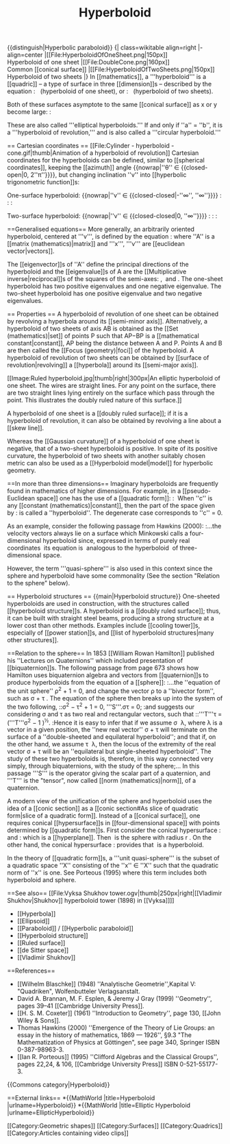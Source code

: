 ﻿---
lastrevid: 642730272
pageid: 145844
canonicalurl: http://en.wikipedia.org/wiki/Hyperboloid
title: Hyperboloid
editurl: http://en.wikipedia.org/w/index.php?title=Hyperboloid&action=edit
length: 9300
contentmodel: wikitext
pagelanguage: en
touched: 2015-01-31T22:31:41Z
ns: 0
fullurl: http://en.wikipedia.org/wiki/Hyperboloid
---

{{distinguish|Hyperbolic paraboloid}}
{| class=wikitable align=right
|- align=center
|[[File:HyperboloidOfOneSheet.png|150px]]<BR>Hyperboloid of one sheet
|[[File:DoubleCone.png|160px]]<BR>Common [[conical surface]]
|[[File:HyperboloidOfTwoSheets.png|150px]]<BR>Hyperboloid of two sheets
|}
In [[mathematics]], a '''hyperboloid''' is a [[quadric]] – a type of surface in three [[dimension]]s – described by the equation
:<math> {x^2 \over a^2} + {y^2 \over b^2} - {z^2 \over c^2}= 1</math> &nbsp; (hyperboloid of one sheet),
or
:<math> {x^2 \over a^2} + {y^2 \over b^2} - {z^2 \over c^2}= -1</math> &nbsp; (hyperboloid of two sheets).

Both of these surfaces asymptote to the same [[conical surface]] as x or y become large:
:<math> {x^2 \over a^2} + {y^2 \over b^2} - {z^2 \over c^2}= 0</math>

These are also called '''elliptical hyperboloids.''' If and only if ''a'' = ''b'', it is a '''hyperboloid of revolution,''' and is also called a '''circular hyperboloid.'''

== Cartesian coordinates ==
[[File:Cylinder - hyperboloid - cone.gif|thumb|Animation of a hyperboloid of revolution]]
Cartesian coordinates for the hyperboloids can be defined, similar to [[spherical coordinates]], keeping the [[azimuth]] angle {{nowrap|''θ'' ∈ {{closed-open|0, 2''π''}}}}, but changing inclination ''v'' into [[hyperbolic trigonometric function]]s:

One-surface hyperboloid: {{nowrap|''v'' ∈ {{closed-closed|-''&infin;'', ''&infin;''}}}}
:<math>x=a \cosh v \cos\theta </math>
:<math>y=b \cosh v \sin\theta </math>
:<math>z=c \sinh v</math>

Two-surface hyperboloid: {{nowrap|''v'' ∈ {{closed-closed|0, ''&infin;''}}}}
:<math>x=a \sinh v \cos\theta </math>
:<math>y=b \sinh v \sin\theta </math>
:<math>z=\pm c \cosh v</math>

==Generalised equations==
More generally, an arbitrarily oriented hyperboloid, centered at '''v''', is defined by the equation
:<math>(\mathbf{x-v})^\mathrm{T} A (\mathbf{x-v}) = 1,</math>
where ''A'' is a [[matrix (mathematics)|matrix]] and '''x''', '''v''' are [[euclidean vector|vectors]].

The [[eigenvector]]s of ''A'' define the principal directions of the hyperboloid and the [[eigenvalue]]s of A are the [[Multiplicative inverse|reciprocal]]s of the squares of the semi-axes: <math>{1/a^2}</math>, <math>{1/b^2}  </math> and <math>{1/c^2}</math>. The one-sheet hyperboloid has two positive eigenvalues and one negative eigenvalue. The two-sheet hyperboloid has one positive eigenvalue and two negative eigenvalues.

== Properties ==
A hyperboloid of revolution of one sheet can be obtained by revolving a hyperbola around its [[semi-minor axis]]. Alternatively, a hyperboloid of two sheets of axis AB is obtained as the [[Set (mathematics)|set]] of points P such that AP−BP is a [[mathematical constant|constant]], AP being the distance between A and P. Points A and B are then called the [[Focus (geometry)|foci]] of the hyperboloid. A hyperboloid of revolution of two sheets can be obtained by [[surface of revolution|revolving]] a [[hyperbola]] around its [[semi-major axis]].

[[Image:Ruled hyperboloid.jpg|thumb|right|300px|An elliptic hyperboloid of one sheet.  The wires are straight lines.  For any point on the surface, there are two straight lines lying entirely on the surface which pass through the point.  This illustrates the doubly ruled nature of this surface.]]

A hyperboloid of one sheet is a [[doubly ruled surface]]; if it is a hyperboloid of revolution, it can also be obtained by revolving a line about a [[skew line]].

Whereas the [[Gaussian curvature]] of a hyperboloid of one sheet is negative, that of a two-sheet hyperboloid is positive. In spite of its positive curvature, the hyperboloid of two sheets with another suitably chosen metric can also be used as a [[Hyperboloid model|model]] for hyperbolic geometry.

==In more than three dimensions==
Imaginary hyperboloids are frequently found in mathematics of higher dimensions. For example, in a [[pseudo-Euclidean space]] one has the use of a [[quadratic form]]:
: <math>q(x) = \left(x_1^2+\cdots + x_k^2\right)-\left(x_{k+1}^2+\cdots + x_n^2\right), \, \quad k < n .</math> 
When ''c'' is any [[constant (mathematics)|constant]], then the part of the space given by
:<math>\lbrace x \ :\ q(x) = c \rbrace </math>
is called a ''hyperboloid''. The degenerate case corresponds to ''c'' = 0.

As an example, consider the following passage from Hawkins (2000):
:...the velocity vectors always lie on a surface which Minkowski calls a four-dimensional hyperboloid since, expressed in terms of purely real coordinates <math>(y_1,... y_4),</math> its equation is <math>y_1^2 + y_2^2 + y_3^2 - y_4^2 = -1,</math> analogous to the hyperboloid <math>y_1^2 + y_2^2 - y_3^2 = -1</math> of three-dimensional space.

However, the term '''quasi-sphere''' is also used in this context since the sphere and hyperboloid have some commonality (See the section "Relation to the sphere" below).

== Hyperboloid structures ==
{{main|Hyperboloid structure}}
One-sheeted hyperboloids are used in construction, with the structures called [[hyperboloid structure]]s. A hyperboloid is a [[doubly ruled surface]]; thus, it can be built with straight steel beams, producing a strong structure at a lower cost than other methods. Examples include [[cooling tower]]s, especially of [[power station]]s, and [[list of hyperboloid structures|many other structures]].

==Relation to the sphere==
In 1853 [[William Rowan Hamilton]] published his ''Lectures on Quaternions'' which included presentation of [[biquaternion]]s.  The following passage from page 673 shows how Hamilton uses biquaternion algebra and vectors from [[quaternion]]s to produce hyperboloids from the equation of a [[sphere]]:
:...the ''equation of the unit sphere'' &rho;<sup>2</sup> + 1 = 0, and change the vector &rho; to a ''bivector form'', such as &sigma; + &tau; <math>\sqrt{-1}</math>.  The equation of the sphere then breaks up into the system of the two following,
::&sigma;<sup>2</sup> &minus; &tau;<sup>2</sup> + 1 = 0,   '''S'''.&sigma;&tau; = 0;
:and suggests our considering &sigma; and &tau; as two real and rectangular vectors, such that
::'''T'''&tau; = ('''T'''&sigma;<sup>2</sup> &minus; 1 )<sup>½</sup>.
:Hence it is easy to infer that if we assume &sigma; <math>\parallel</math> &lambda;, where &lambda; is a vector in a given position, the ''new real vector'' &sigma; + &tau; will terminate on the surface of a ''double-sheeted and equilateral hyperboloid''; and that if, on the other hand, we assume &tau; <math>\parallel</math> &lambda;, then the locus of the extremity of the real vector &sigma; + &tau; will be an ''equilateral but single-sheeted hyperboloid''. The study of these two hyperboloids is, therefore, in this way connected very simply, through biquaternions, with the study of the sphere;...
In this passage '''S''' is the operator giving the scalar part of a quaternion, and '''T''' is the "tensor", now called [[norm (mathematics)|norm]], of a quaternion.

A modern view of the unification of the sphere and hyperboloid uses the idea of a [[conic section]] as a [[conic section#As slice of quadratic form|slice of a quadratic form]]. Instead of a [[conical surface]], one requires conical [[hypersurface]]s in [[four-dimensional space]] with points <math> p = (w,x,y,z) \in R^4</math> determined by [[quadratic form]]s. First consider the conical hypersurface
:<math>P = \lbrace p \ : \ w^2 = x^2 + y^2 + z^2 \rbrace </math> and
:<math>H_r = \lbrace p \ :\  w = r \rbrace ,</math> which is a [[hyperplane]].
Then <math>P \cap H_r</math> is the sphere with radius r . On the other hand, the conical hypersurface
:<math>Q = \lbrace p \ :\  w^2 + z^2 = x^2 + y^2 \rbrace</math> provides that <math>Q \cap H_r</math> is a hyperboloid.

In the theory of [[quadratic form]]s, a '''unit quasi-sphere''' is the subset of a quadratic space ''X'' consisting of the ''x'' &isin; ''X'' such that the quadratic norm of ''x'' is one. See Porteous (1995) where this term includes both hyperboloid and sphere.

==See also==
[[File:Vyksa Shukhov tower.ogv|thumb|250px|right|[[Vladimir Shukhov|Shukhov]] hyperboloid tower (1898) in [[Vyksa]]]]
* [[Hyperbola]]
* [[Ellipsoid]]
* [[Paraboloid]] / [[Hyperbolic paraboloid]]
* [[Hyperboloid structure]]
* [[Ruled surface]]
* [[de Sitter space]]
* [[Vladimir Shukhov]]

==References==
* [[Wilhelm Blaschke]] (1948) ''Analytische Geometrie'',Kapital V: "Quadriken", Wolfenbutteler Verlagsanstalt.
* David A. Brannan, M. F. Esplen, & Jeremy J Gray (1999) ''Geometry'', pages 39&ndash;41 [[Cambridge University Press]]. 
* [[H. S. M. Coxeter]] (1961) ''Introduction to Geometry'', page 130, [[John Wiley & Sons]].
* Thomas Hawkins (2000) ''Emergence of the Theory of Lie Groups: an essay in the history of mathematics, 1869 — 1926'', §9.3 "The Mathematization of Physics at Göttingen", see page 340, Springer ISBN 0-387-98963-3.
* [[Ian R. Porteous]] (1995) ''Clifford Algebras and the Classical Groups'', pages 22,24, & 106, [[Cambridge University Press]] ISBN 0-521-55177-3.

{{Commons category|Hyperboloid}}

==External links==
*{{MathWorld |title=Hyperboloid |urlname=Hyperboloid}}
*{{MathWorld |title=Elliptic Hyperboloid |urlname=EllipticHyperboloid}}

[[Category:Geometric shapes]]
[[Category:Surfaces]]
[[Category:Quadrics]]
[[Category:Articles containing video clips]]